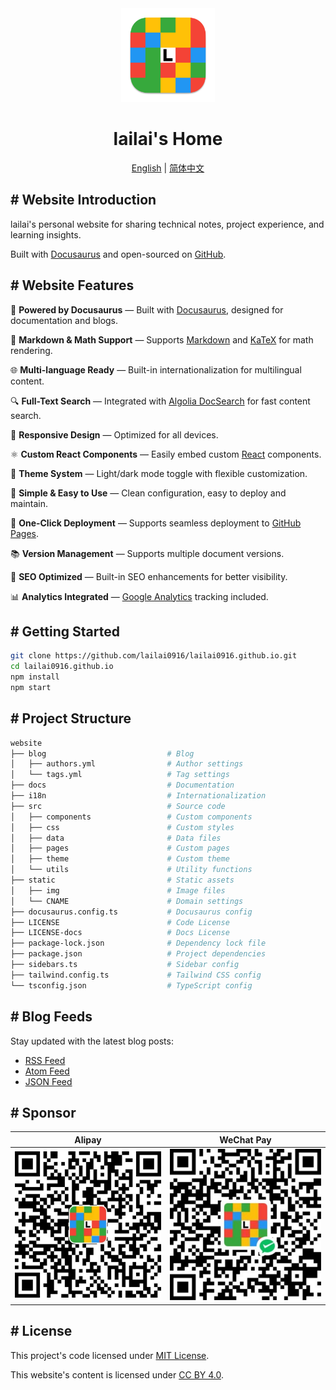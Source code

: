 <div align="center">
  <a href="https://lailai.one">
    <img src="static/img/logo.svg" width="150" height="150">
  </a>
  <h1>lailai's Home</h1>
  <p><a href="README.md">English</a> | <a href="README.zh-Hans.md">简体中文</a></p>
</div>

## # Website Introduction

lailai's personal website for sharing technical notes, project experience, and learning insights.

Built with [Docusaurus](https://docusaurus.io) and open-sourced on [GitHub](https://github.com/lailai0916/lailai0916.github.io).

## # Website Features

🦖 **Powered by Docusaurus** — Built with [Docusaurus](https://docusaurus.io), designed for documentation and blogs.

📝 **Markdown & Math Support** — Supports [Markdown](https://daringfireball.net/projects/markdown/) and [KaTeX](https://katex.org) for math rendering.

🌐 **Multi-language Ready** — Built-in internationalization for multilingual content.

🔍 **Full-Text Search** — Integrated with [Algolia DocSearch](https://docsearch.algolia.com) for fast content search.

📱 **Responsive Design** — Optimized for all devices.

⚛️ **Custom React Components** — Easily embed custom [React](https://react.dev) components.

🎨 **Theme System** — Light/dark mode toggle with flexible customization.

🌙 **Simple & Easy to Use** — Clean configuration, easy to deploy and maintain.

🚀 **One-Click Deployment** — Supports seamless deployment to [GitHub Pages](https://pages.github.com).

📚 **Version Management** — Supports multiple document versions.

💯 **SEO Optimized** — Built-in SEO enhancements for better visibility.

📊 **Analytics Integrated** — [Google Analytics](https://analytics.google.com) tracking included.

## # Getting Started

```bash
git clone https://github.com/lailai0916/lailai0916.github.io.git
cd lailai0916.github.io
npm install
npm start
```

## # Project Structure

```bash
website
├── blog                           # Blog
│   ├── authors.yml                # Author settings
│   └── tags.yml                   # Tag settings
├── docs                           # Documentation
├── i18n                           # Internationalization
├── src                            # Source code
│   ├── components                 # Custom components
│   ├── css                        # Custom styles
│   ├── data                       # Data files
│   ├── pages                      # Custom pages
│   ├── theme                      # Custom theme
│   └── utils                      # Utility functions
├── static                         # Static assets
│   ├── img                        # Image files
│   └── CNAME                      # Domain settings
├── docusaurus.config.ts           # Docusaurus config
├── LICENSE                        # Code License
├── LICENSE-docs                   # Docs License
├── package-lock.json              # Dependency lock file
├── package.json                   # Project dependencies
├── sidebars.ts                    # Sidebar config
├── tailwind.config.ts             # Tailwind CSS config
└── tsconfig.json                  # TypeScript config
```

## # Blog Feeds

Stay updated with the latest blog posts:

- [RSS Feed](https://lailai.one/blog/rss.xml)
- [Atom Feed](https://lailai.one/blog/atom.xml)
- [JSON Feed](https://lailai.one/blog/feed.json)

## # Sponsor

|               Alipay               |             WeChat Pay             |
| :--------------------------------: | :--------------------------------: |
| ![](static/img/sponsor/alipay.svg) | ![](static/img/sponsor/wechat.svg) |

## # License

This project's code licensed under [MIT License](LICENSE).

This website's content is licensed under [CC BY 4.0](LICENSE-docs).
